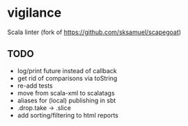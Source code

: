 # vigilance
Scala linter (fork of https://github.com/sksamuel/scapegoat)


## TODO

- log/print future instead of callback
- get rid of comparisons via toString
- re-add tests
- move from scala-xml to scalatags
- aliases for (local) publishing in sbt
- .drop.take -> .slice
- add sorting/filtering to html reports
